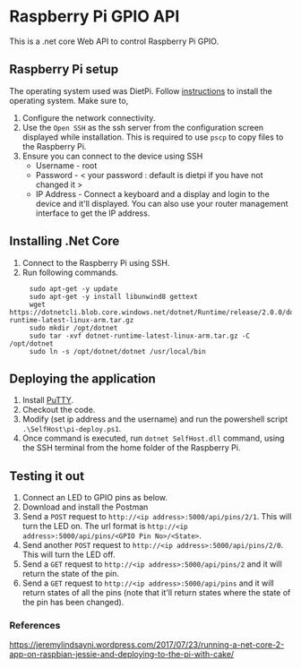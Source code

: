 # Raspberry Pi GPIO API

This is a .net core Web API to control Raspberry Pi GPIO.

## Raspberry Pi setup

The operating system used was DietPi. Follow [instructions](https://dietpi.com/phpbb/viewtopic.php?f=8&t=9#p9) to install the operating system. Make sure to,

1. Configure the network connectivity.
2. Use the `Open SSH` as the ssh server from the configuration screen displayed while installation. This is required to use `pscp` to copy files to the Raspberry Pi.
3. Ensure you can connect to the device using SSH
     * Username - root
     * Password - < your password : default is dietpi if you have not changed it >
     * IP Address - Connect a keyboard and a display and login to the device and it'll displayed. You can also use your router management interface to get the IP address.

## Installing .Net Core

1. Connect to the Raspberry Pi using SSH.
2. Run following commands.

```
     sudo apt-get -y update
     sudo apt-get -y install libunwind8 gettext
     wget https://dotnetcli.blob.core.windows.net/dotnet/Runtime/release/2.0.0/dotnet-runtime-latest-linux-arm.tar.gz
     sudo mkdir /opt/dotnet
     sudo tar -xvf dotnet-runtime-latest-linux-arm.tar.gz -C /opt/dotnet
     sudo ln -s /opt/dotnet/dotnet /usr/local/bin
```

## Deploying the application

1. Install [PuTTY](https://www.putty.org/).
2. Checkout the code.
3. Modify (set ip address and the username) and run the powershell script `.\SelfHost\pi-deploy.ps1`. 
4. Once command is executed, run `dotnet SelfHost.dll` command, using the SSH terminal from the home folder of the Raspberry Pi.


## Testing it out

1. Connect an LED to GPIO pins as below.
2. Download and install the Postman
3. Send a `POST` request to `http://<ip address>:5000/api/pins/2/1`. This will turn the LED on. The url format is  `http://<ip address>:5000/api/pins/<GPIO Pin No>/<State>`. 
4. Send another `POST` request to `http://<ip address>:5000/api/pins/2/0`. This will turn the LED off.
5. Send a `GET` request to `http://<ip address>:5000/api/pins/2` and it will return the state of the pin.
6. Send a `GET` request to `http://<ip address>:5000/api/pins` and it will return states of all the pins (note that it'll return states where the state of the pin has been changed).



### References

https://jeremylindsayni.wordpress.com/2017/07/23/running-a-net-core-2-app-on-raspbian-jessie-and-deploying-to-the-pi-with-cake/
